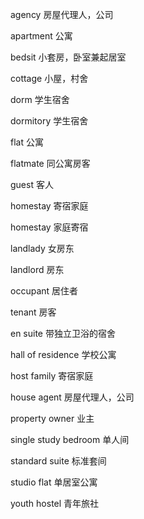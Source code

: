 agency                房屋代理人，公司

apartment             公寓

bedsit                小套房，卧室兼起居室

cottage               小屋，村舍

dorm                  学生宿舍

dormitory             学生宿舍

flat                  公寓

flatmate              同公寓房客

guest                 客人

homestay              寄宿家庭

homestay              家庭寄宿

landlady              女房东

landlord              房东

occupant              居住者

tenant                房客

en suite              带独立卫浴的宿舍

hall of residence     学校公寓

host family           寄宿家庭

house agent           房屋代理人，公司

property owner        业主

single study bedroom  单人间

standard suite        标准套间

studio flat           单居室公寓

youth hostel          青年旅社

